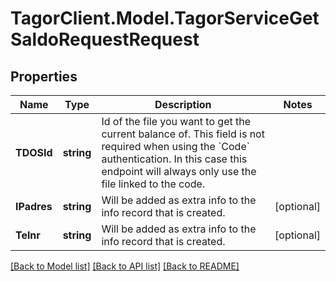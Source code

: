 # TagorClient.Model.TagorServiceGetSaldoRequestRequest

## Properties

Name | Type | Description | Notes
------------ | ------------- | ------------- | -------------
**TDOSId** | **string** | Id of the file you want to get the current balance of. This field is not required when using the &#x60;Code&#x60; authentication. In this case this endpoint will always only use the file linked to the code. | 
**IPadres** | **string** | Will be added as extra info to the info record that is created. | [optional] 
**Telnr** | **string** | Will be added as extra info to the info record that is created. | [optional] 

[[Back to Model list]](../README.md#documentation-for-models) [[Back to API list]](../README.md#documentation-for-api-endpoints) [[Back to README]](../README.md)

